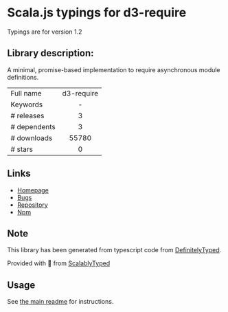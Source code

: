 
# Scala.js typings for d3-require

Typings are for version 1.2

## Library description:
A minimal, promise-based implementation to require asynchronous module definitions.

|                    |                 |
| ------------------ | :-------------: |
| Full name          | d3-require |
| Keywords           | - |
| # releases         | 3 |
| # dependents       | 3 |
| # downloads        | 55780 |
| # stars            | 0 |

## Links
- [Homepage](https://github.com/d3/d3-require#readme)
- [Bugs](https://github.com/d3/d3-require/issues)
- [Repository](https://github.com/d3/d3-require)
- [Npm](https://www.npmjs.com/package/d3-require)
    


## Note
This library has been generated from typescript code from [DefinitelyTyped](https://definitelytyped.org).

Provided with :purple_heart: from [ScalablyTyped](https://github.com/oyvindberg/ScalablyTyped)

## Usage
See [the main readme](../../readme.md) for instructions.


